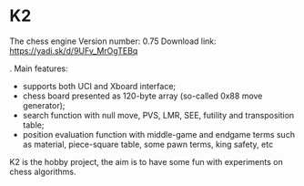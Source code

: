 K2
==
The chess engine
Version number: 0.75
Download link: https://yadi.sk/d/9UFv_MrOgTEBq

. Main features:
- supports both UCI and Xboard interface;
- chess board presented as 120-byte array (so-called 0x88 move generator);
- search function with null move, PVS, LMR, SEE, futility and transposition table;
- position evaluation function with middle-game and endgame terms such as material,
  piece-square table, some pawn terms, king safety, etc

K2 is the hobby project, the aim is to have some fun with experiments on chess algorithms.
